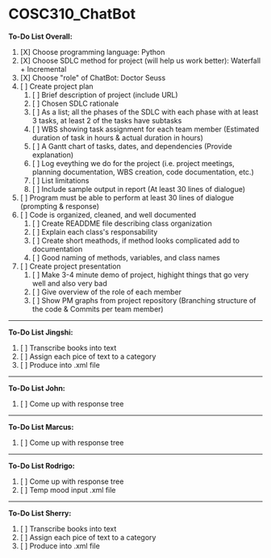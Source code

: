 # COSC310_ChatBot

**To-Do List Overall:**

1. [X] Choose programming language: Python
2. [X] Choose SDLC method for project (will help us work better): Waterfall + Incremental
3. [X] Choose "role" of ChatBot: Doctor Seuss
4. [ ] Create project plan
    1. [ ] Brief description of project (include URL)
    2. [ ] Chosen SDLC rationale
    3. [ ] As a list; all the phases of the SDLC with each phase with at least 3 tasks, at least 2 of the tasks have subtasks
    4. [ ] WBS showing task assignment for each team member (Estimated duration of task in hours & actual duration in hours)
    5. [ ] A Gantt chart of tasks, dates, and dependencies (Provide explanation)
    6. [ ] Log eveything we do for the project (i.e. project meetings, planning documentation, WBS creation, code documentation, etc.)
    7. [ ] List limitations
    8. [ ] Include sample output in report (At least 30 lines of dialogue)
5. [ ] Program must be able to perform at least 30 lines of dialogue (prompting & response)
6. [ ] Code is organized, cleaned, and well documented
    1. [ ] Create READDME file describing class organization
    2. [ ] Explain each class's responsability
    3. [ ] Create short meathods, if method looks complicated add to documentation
    4. [ ] Good naming of methods, variables, and class names
7. [ ] Create project presentation
    1. [ ] Make 3-4 minute demo of project, highight things that go very well and also very bad
    2. [ ] Give overview of the role of each member
    3. [ ] Show PM graphs from project repository (Branching structure of the code & Commits per team member)
___
**To-Do List Jingshi:**
1. [ ] Transcribe books into text
2. [ ] Assign each pice of text to a category
3. [ ] Produce into .xml file
___
**To-Do List John:**
1. [ ] Come up with response tree
___
**To-Do List Marcus:**
1. [ ] Come up with response tree
___
**To-Do List Rodrigo:**
1. [ ] Come up with response tree
2. [ ] Temp mood input .xml file
___
**To-Do List Sherry:**
1. [ ] Transcribe books into text
2. [ ] Assign each pice of text to a category
3. [ ] Produce into .xml file
